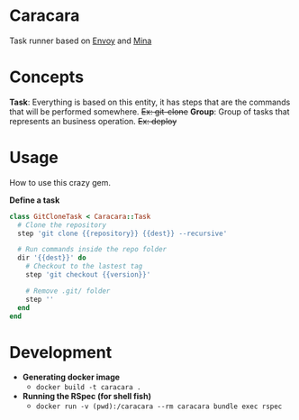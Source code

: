 # Caracara
Task runner based on [Envoy](http://laravel.com/docs/5.1/envoy) and [Mina](http://mina-deploy.github.io/mina/)

# Concepts
**Task**: Everything is based on this entity, it has steps that are the commands that will be performed somewhere. ~~Ex: git-clone~~
**Group**: Group of tasks that represents an business operation. ~~Ex: deploy~~

# Usage
How to use this crazy gem.

**Define a task**
```ruby
class GitCloneTask < Caracara::Task
  # Clone the repository
  step 'git clone {{repository}} {{dest}} --recursive'

  # Run commands inside the repo folder
  dir '{{dest}}' do
    # Checkout to the lastest tag
    step 'git checkout {{version}}'

    # Remove .git/ folder
    step ''
  end
end
```

# Development
* **Generating docker image**
  * `docker build -t caracara .`
* **Running the RSpec (for shell fish)**
  * `docker run -v (pwd):/caracara --rm caracara bundle exec rspec`
